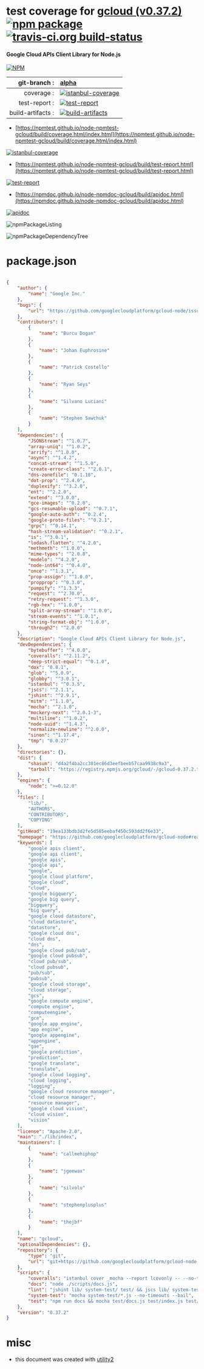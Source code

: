 # test coverage for  [gcloud (v0.37.2)](https://github.com/googlecloudplatform/gcloud-node#readme)  [![npm package](https://img.shields.io/npm/v/npmtest-gcloud.svg?style=flat-square)](https://www.npmjs.org/package/npmtest-gcloud) [![travis-ci.org build-status](https://api.travis-ci.org/npmtest/node-npmtest-gcloud.svg)](https://travis-ci.org/npmtest/node-npmtest-gcloud)
#### Google Cloud APIs Client Library for Node.js

[![NPM](https://nodei.co/npm/gcloud.png?downloads=true&downloadRank=true&stars=true)](https://www.npmjs.com/package/gcloud)

| git-branch : | [alpha](https://github.com/npmtest/node-npmtest-gcloud/tree/alpha)|
|--:|:--|
| coverage : | [![istanbul-coverage](https://npmtest.github.io/node-npmtest-gcloud/build/coverage.badge.svg)](https://npmtest.github.io/node-npmtest-gcloud/build/coverage.html/index.html)|
| test-report : | [![test-report](https://npmtest.github.io/node-npmtest-gcloud/build/test-report.badge.svg)](https://npmtest.github.io/node-npmtest-gcloud/build/test-report.html)|
| build-artifacts : | [![build-artifacts](https://npmtest.github.io/node-npmtest-gcloud/glyphicons_144_folder_open.png)](https://github.com/npmtest/node-npmtest-gcloud/tree/gh-pages/build)|

- [https://npmtest.github.io/node-npmtest-gcloud/build/coverage.html/index.html](https://npmtest.github.io/node-npmtest-gcloud/build/coverage.html/index.html)

[![istanbul-coverage](https://npmtest.github.io/node-npmtest-gcloud/build/screenCapture.buildCi.browser.%252Ftmp%252Fbuild%252Fcoverage.lib.html.png)](https://npmtest.github.io/node-npmtest-gcloud/build/coverage.html/index.html)

- [https://npmtest.github.io/node-npmtest-gcloud/build/test-report.html](https://npmtest.github.io/node-npmtest-gcloud/build/test-report.html)

[![test-report](https://npmtest.github.io/node-npmtest-gcloud/build/screenCapture.buildCi.browser.%252Ftmp%252Fbuild%252Ftest-report.html.png)](https://npmtest.github.io/node-npmtest-gcloud/build/test-report.html)

- [https://npmdoc.github.io/node-npmdoc-gcloud/build/apidoc.html](https://npmdoc.github.io/node-npmdoc-gcloud/build/apidoc.html)

[![apidoc](https://npmdoc.github.io/node-npmdoc-gcloud/build/screenCapture.buildCi.browser.%252Ftmp%252Fbuild%252Fapidoc.html.png)](https://npmdoc.github.io/node-npmdoc-gcloud/build/apidoc.html)

![npmPackageListing](https://npmtest.github.io/node-npmtest-gcloud/build/screenCapture.npmPackageListing.svg)

![npmPackageDependencyTree](https://npmtest.github.io/node-npmtest-gcloud/build/screenCapture.npmPackageDependencyTree.svg)



# package.json

```json

{
    "author": {
        "name": "Google Inc."
    },
    "bugs": {
        "url": "https://github.com/googlecloudplatform/gcloud-node/issues"
    },
    "contributors": [
        {
            "name": "Burcu Dogan"
        },
        {
            "name": "Johan Euphrosine"
        },
        {
            "name": "Patrick Costello"
        },
        {
            "name": "Ryan Seys"
        },
        {
            "name": "Silvano Luciani"
        },
        {
            "name": "Stephen Sawchuk"
        }
    ],
    "dependencies": {
        "JSONStream": "^1.0.7",
        "array-uniq": "^1.0.2",
        "arrify": "^1.0.0",
        "async": "^1.4.2",
        "concat-stream": "^1.5.0",
        "create-error-class": "^2.0.1",
        "dns-zonefile": "0.1.18",
        "dot-prop": "^2.4.0",
        "duplexify": "^3.2.0",
        "ent": "^2.2.0",
        "extend": "^3.0.0",
        "gce-images": "^0.2.0",
        "gcs-resumable-upload": "^0.7.1",
        "google-auto-auth": "^0.2.4",
        "google-proto-files": "^0.2.1",
        "grpc": "^0.14.1",
        "hash-stream-validation": "^0.2.1",
        "is": "^3.0.1",
        "lodash.flatten": "^4.2.0",
        "methmeth": "^1.0.0",
        "mime-types": "^2.0.8",
        "modelo": "^4.2.0",
        "node-int64": "^0.4.0",
        "once": "^1.3.1",
        "prop-assign": "^1.0.0",
        "propprop": "^0.3.0",
        "pumpify": "^1.3.3",
        "request": "^2.70.0",
        "retry-request": "^1.3.0",
        "rgb-hex": "^1.0.0",
        "split-array-stream": "^1.0.0",
        "stream-events": "^1.0.1",
        "string-format-obj": "^1.0.0",
        "through2": "^2.0.0"
    },
    "description": "Google Cloud APIs Client Library for Node.js",
    "devDependencies": {
        "bytebuffer": "^4.0.0",
        "coveralls": "^2.11.2",
        "deep-strict-equal": "^0.1.0",
        "dox": "0.8.1",
        "glob": "^5.0.9",
        "globby": "^3.0.1",
        "istanbul": "^0.3.5",
        "jscs": "^2.1.1",
        "jshint": "^2.9.1",
        "mitm": "^1.1.0",
        "mocha": "^2.1.0",
        "mockery-next": "^2.0.1-3",
        "multiline": "^1.0.2",
        "node-uuid": "^1.4.3",
        "normalize-newline": "^2.0.0",
        "sinon": "^1.17.4",
        "tmp": "0.0.27"
    },
    "directories": {},
    "dist": {
        "shasum": "d4a2f4ba2cc301ec86d3eefbeeb57caa9938c9a3",
        "tarball": "https://registry.npmjs.org/gcloud/-/gcloud-0.37.2.tgz"
    },
    "engines": {
        "node": ">=0.12.0"
    },
    "files": [
        "lib/",
        "AUTHORS",
        "CONTRIBUTORS",
        "COPYING"
    ],
    "gitHead": "19ea133bdb3d2fe5d585eebaf450c593dd2f6e33",
    "homepage": "https://github.com/googlecloudplatform/gcloud-node#readme",
    "keywords": [
        "google apis client",
        "google api client",
        "google apis",
        "google api",
        "google",
        "google cloud platform",
        "google cloud",
        "cloud",
        "google bigquery",
        "google big query",
        "bigquery",
        "big query",
        "google cloud datastore",
        "cloud datastore",
        "datastore",
        "google cloud dns",
        "cloud dns",
        "dns",
        "google cloud pub/sub",
        "google cloud pubsub",
        "cloud pub/sub",
        "cloud pubsub",
        "pub/sub",
        "pubsub",
        "google cloud storage",
        "cloud storage",
        "gcs",
        "google compute engine",
        "compute engine",
        "computeengine",
        "gce",
        "google app engine",
        "app engine",
        "google appengine",
        "appengine",
        "gae",
        "google prediction",
        "prediction",
        "google translate",
        "translate",
        "google cloud logging",
        "cloud logging",
        "logging",
        "google cloud resource manager",
        "cloud resource manager",
        "resource manager",
        "google cloud vision",
        "cloud vision",
        "vision"
    ],
    "license": "Apache-2.0",
    "main": "./lib/index",
    "maintainers": [
        {
            "name": "callmehiphop"
        },
        {
            "name": "jgeewax"
        },
        {
            "name": "silvolu"
        },
        {
            "name": "stephenplusplus"
        },
        {
            "name": "thejbf"
        }
    ],
    "name": "gcloud",
    "optionalDependencies": {},
    "repository": {
        "type": "git",
        "url": "git+https://github.com/googlecloudplatform/gcloud-node.git"
    },
    "scripts": {
        "coveralls": "istanbul cover _mocha --report lcovonly -- --no-timeouts --bail test/**/*.js -R spec && cat ./coverage/lcov.info | ./node_modules/coveralls/bin/coveralls.js && rm -rf ./coverage",
        "docs": "node ./scripts/docs.js",
        "lint": "jshint lib/ system-test/ test/ && jscs lib/ system-test/ test/",
        "system-test": "mocha system-test/*.js --no-timeouts --bail",
        "test": "npm run docs && mocha test/docs.js test/index.js test/*/*.js"
    },
    "version": "0.37.2"
}
```



# misc
- this document was created with [utility2](https://github.com/kaizhu256/node-utility2)
